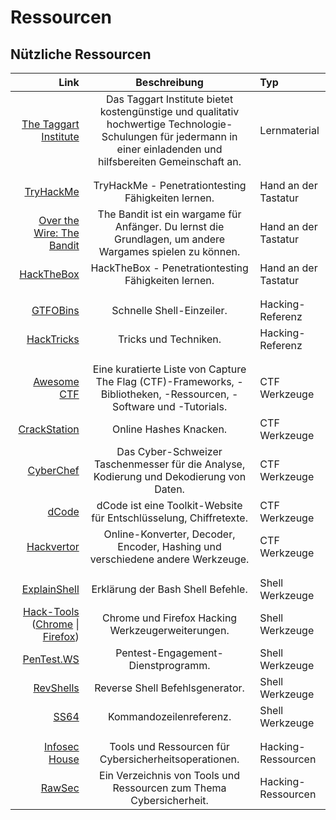 # Ressourcen

## Nützliche Ressourcen

|                                                                                                                                                                                                                                             Link |                                                                                     Beschreibung                                                                                    | Typ                  |
| -----------------------------------------------------------------------------------------------------------------------------------------------------------------------------------------------------------------------------------------------: | :---------------------------------------------------------------------------------------------------------------------------------------------------------------------------------: | :------------------- |
|                                                                                                                                                                                           [The Taggart Institute](https://taggartinstitute.org/) | Das Taggart Institute bietet kostengünstige und qualitativ hochwertige Technologie-Schulungen für jedermann in einer einladenden und hilfsbereiten Gemeinschaft an. | Lernmaterial         |
|                                                                                                                                                                                                                                                  |                                                                                                                                                                                     |                      |
|                                                                                                                                                                                                                                                  |                                                                                                                                                                                     |                      |
|                                                                                                                                                                                                               [TryHackMe](https://tryhackme.com) |                                                          TryHackMe - Penetrationtesting Fähigkeiten lernen.                                                         | Hand an der Tastatur |
|                                                                                                                                                             [Over the Wire: The Bandit](https://overthewire.org/wargames/bandit) |                       The Bandit ist ein wargame für Anfänger. Du lernst die Grundlagen, um andere Wargames spielen zu können.                      | Hand an der Tastatur |
|                                                                                                                                                                                                              [HackTheBox](https://hackthebox.eu) |                                                         HackTheBox - Penetrationtesting Fähigkeiten lernen.                                                         | Hand an der Tastatur |
|                                                                                                                                                                                                                                                  |                                                                                                                                                                                     |                      |
|                                                                                                                                                                                                                                                  |                                                                                                                                                                                     |                      |
|                                                                                                                                                                                                           [GTFOBins](https://gtfobins.github.io) |                                                                      Schnelle Shell-Einzeiler.                                                                      | Hacking-Referenz     |
|                                                                                                                                                                                                       [HackTricks](https://book.hacktricks.xyz/) |                                                                        Tricks und Techniken.                                                                        | Hacking-Referenz     |
|                                                                                                                                                                                                                                                  |                                                                                                                                                                                     |                      |
|                                                                                                                                                                                                                                                  |                                                                                                                                                                                     |                      |
|                                                                                                                                                                                                   [Awesome CTF](https://apsdehal.in/awesome-ctf) |                Eine kuratierte Liste von Capture The Flag (CTF)-Frameworks, -Bibliotheken, -Ressourcen, -Software und -Tutorials.                | CTF Werkzeuge        |
|                                                                                                                                                                                                         [CrackStation](https://crackstation.net) |                                                                        Online Hashes Knacken.                                                                       | CTF Werkzeuge        |
|                                                                                                                                                                                                    [CyberChef](https://gchq.github.io/CyberChef) |                                       Das Cyber-Schweizer Taschenmesser für die Analyse, Kodierung und Dekodierung von Daten.                                       | CTF Werkzeuge        |
|                                                                                                                                                                                                                 [dCode](https://www.dcode.fr/en) |                                                  dCode ist eine Toolkit-Website für Entschlüsselung, Chiffretexte.                                                  | CTF Werkzeuge        |
|                                                                                                                                                                                                    [Hackvertor](https://hackvertor.co.uk/public) |                                            Online-Konverter, Decoder, Encoder, Hashing und verschiedene andere Werkzeuge.                                           | CTF Werkzeuge        |
|                                                                                                                                                                                                                                                  |                                                                                                                                                                                     |                      |
|                                                                                                                                                                                                                                                  |                                                                                                                                                                                     |                      |
|                                                                                                                                                                                                         [ExplainShell](https://explainshell.com) |                                                                  Erklärung der Bash Shell Befehle.                                                                  | Shell Werkzeuge      |
| [Hack-Tools](https://github.com/LasCC/Hack-Tools) ([Chrome](https://chrome.google.com/webstore/detail/hack-tools/cmbndhnoonmghfofefkcccljbkdpamhi) \\| [Firefox](https://addons.mozilla.org/en-US/firefox/addon/hacktools/)) |                                                          Chrome und Firefox Hacking Werkzeugerweiterungen.                                                          | Shell Werkzeuge      |
|                                                                                                                                                                                                 [PenTest.WS](https://pentest.ws) |                                                                  Pentest-Engagement-Dienstprogramm.                                                                 | Shell Werkzeuge      |
|                                                                                                                                                                                                           [RevShells](https://www.revshells.com) |                                                                   Reverse Shell Befehlsgenerator.                                                                   | Shell Werkzeuge      |
|                                                                                                                                                                                                                         [SS64](https://ss64.com) |                                                                       Kommandozeilenreferenz.                                                                       | Shell Werkzeuge      |
|                                                                                                                                                                                                                                                  |                                                                                                                                                                                     |                      |
|                                                                                                                                                                                                                                                  |                                                                                                                                                                                     |                      |
|                                                                                                                                                                                                           [Infosec House](https://infosec.house) |                                                        Tools und Ressourcen für Cybersicherheitsoperationen.                                                        | Hacking-Ressourcen   |
|                                                                                                                                                                                              [RawSec](https://inventory.rawsec.ml/overview.html) |                                                 Ein Verzeichnis von Tools und Ressourcen zum Thema Cybersicherheit.                                                 | Hacking-Ressourcen   |
